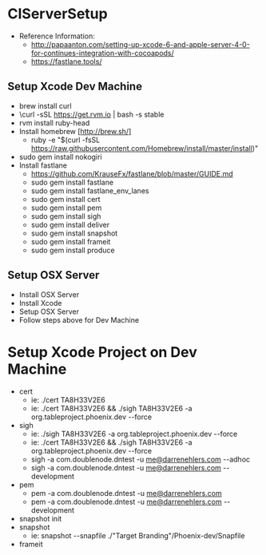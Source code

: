 # CIServerSetup

* Reference Information:
  * http://papaanton.com/setting-up-xcode-6-and-apple-server-4-0-for-continues-integration-with-cocoapods/
  * https://fastlane.tools/

## Setup Xcode Dev Machine
- brew install curl
- \curl -sSL https://get.rvm.io | bash -s stable
- rvm install ruby-head
- Install homebrew [http://brew.sh/]
  - ruby -e "$(curl -fsSL https://raw.githubusercontent.com/Homebrew/install/master/install)"
- sudo gem install nokogiri
- Install fastlane
  - https://github.com/KrauseFx/fastlane/blob/master/GUIDE.md
  - sudo gem install fastlane
  - sudo gem install fastlane_env_lanes
  - sudo gem install cert
  - sudo gem install pem
  - sudo gem install sigh
  - sudo gem install deliver
  - sudo gem install snapshot
  - sudo gem install frameit
  - sudo gem install produce

## Setup OSX Server
- Install OSX Server
- Install Xcode
- Setup OSX Server
- Follow steps above for Dev Machine

# Setup Xcode Project on Dev Machine
- cert
  - ie: ./cert TA8H33V2E6
  - ie: ./cert TA8H33V2E6 && ./sigh TA8H33V2E6 -a org.tableproject.phoenix.dev --force
- sigh
  - ie: ./sigh TA8H33V2E6 -a org.tableproject.phoenix.dev --force
  - ie: ./cert TA8H33V2E6 && ./sigh TA8H33V2E6 -a org.tableproject.phoenix.dev --force
  - sigh -a com.doublenode.dntest -u me@darrenehlers.com --adhoc
  - sigh -a com.doublenode.dntest -u me@darrenehlers.com --development
- pem
  - pem -a com.doublenode.dntest -u me@darrenehlers.com
  - pem -a com.doublenode.dntest -u me@darrenehlers.com -- development
- snapshot init
- snapshot
  - ie: snapshot --snapfile ./"Target Branding"/Phoenix-dev/Snapfile
- frameit

